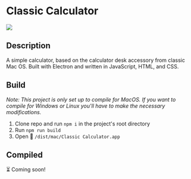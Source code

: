 # Classic Calculator

![](https://img.shields.io/github/license/ghall89/js-calc?style=for-the-badge)

## Description

A simple calculator, based on the calculator desk accessory from classic Mac OS. Built with Electron and written in JavaScript, HTML, and CSS.

## Build

_Note: This project is only set up to compile for MacOS. If you want to compile for Windows or Linux you'll have to make the necessary modifications._

1. Clone repo and run `npm i` in the project's root directory
2. Run `npm run build`
3. Open 📁 `/dist/mac/Classic Calculator.app`

## Compiled

⏳ Coming soon!
